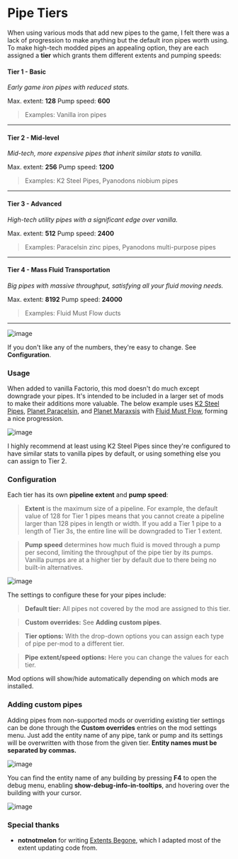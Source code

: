 # Pipe Tiers
When using various mods that add new pipes to the game, I felt there was a lack of progression to make anything but the default iron pipes worth using. To make high-tech modded pipes an appealing option, they are each assigned a **tier** which grants them different extents and pumping speeds:

#### Tier 1 - Basic
*Early game iron pipes with reduced stats.*

Max. extent: **128**
Pump speed: **600**

> Examples: Vanilla iron pipes

---

#### Tier 2 - Mid-level
*Mid-tech, more expensive pipes that inherit similar stats to vanilla.*

Max. extent: **256**
Pump speed: **1200**

> Examples: K2 Steel Pipes, Pyanodons niobium pipes

---

#### Tier 3 - Advanced
*High-tech utility pipes with a significant edge over vanilla.*

Max. extent: **512**
Pump speed: **2400**

> Examples: Paracelsin zinc pipes, Pyanodons multi-purpose pipes

---

#### Tier 4 - Mass Fluid Transportation
*Big pipes with massive throughput, satisfying all your fluid moving needs.*

Max. extent: **8192**
Pump speed: **24000**

> Examples: Fluid Must Flow ducts

---

![image](https://i.imgur.com/lMcWxkD.png)

If you don't like any of the numbers, they're easy to change. See **Configuration**.

### Usage
When added to vanilla Factorio, this mod doesn't do much except downgrade your pipes. It's intended to be included in a larger set of mods to make their additions more valuable. The below example uses [K2 Steel Pipes](https://mods.factorio.com/mod/k2-steel-pipes), [Planet Paracelsin](https://mods.factorio.com/mod/Paracelsin), and [Planet Maraxsis](https://mods.factorio.com/mod/maraxsis) with [Fluid Must Flow](https://mods.factorio.com/mod/FluidMustFlow), forming a nice progression.

![image](https://i.imgur.com/wveymZ2.png)

I highly recommend at least using K2 Steel Pipes since they're configured to have similar stats to vanilla pipes by default, or using something else you can assign to Tier 2.

### Configuration
Each tier has its own **pipeline extent** and **pump speed**:

> **Extent** is the maximum size of a pipeline. For example, the default value of 128 for Tier 1 pipes means that you cannot create a pipeline larger than 128 pipes in length or width. If you add a Tier 1 pipe to a length of Tier 3s, the entire line will be downgraded to Tier 1 extent.

> **Pump speed** determines how much fluid is moved through a pump per second, limiting the throughput of the pipe tier by its pumps. Vanilla pumps are at a higher tier by default due to there being no built-in alternatives.

![image](https://i.imgur.com/NFkyPDv.png)

The settings to configure these for your pipes include:
> **Default tier:** All pipes not covered by the mod are assigned to this tier.

> **Custom overrides:** See **Adding custom pipes**.

> **Tier options:** With the drop-down options you can assign each type of pipe per-mod to a different tier.

> **Pipe extent/speed options:** Here you can change the values for each tier.

Mod options will show/hide automatically depending on which mods are installed.

### Adding custom pipes
Adding pipes from non-supported mods or overriding existing tier settings can be done through the **Custom overrides** entries on the mod settings menu. Just add the entity name of any pipe, tank or pump and its settings will be overwritten with those from the given tier. **Entity names must be separated by commas.**

![image](https://i.imgur.com/YIop25x.png)

You can find the entity name of any building by pressing **F4** to open the debug menu, enabling **show-debug-info-in-tooltips**, and hovering over the building with your cursor.

![image](https://i.imgur.com/doKUVfK.png)

### Special thanks

- **notnotmelon** for writing [Extents Begone](https://mods.factorio.com/mod/extents-begone), which I adapted most of the extent updating code from.
